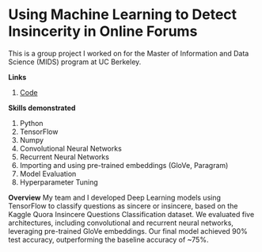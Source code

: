 # Using Machine Learning to Detect Insincerity in Online Forums
This is a group project I worked on for the Master of Information and Data Science (MIDS) program at UC Berkeley.

**Links**
1. [Code]()


**Skills demonstrated**
1. Python
2. TensorFlow
3. Numpy
4. Convolutional Neural Networks
5. Recurrent Neural Networks
6. Importing and using pre-trained embeddings (GloVe, Paragram)
7. Model Evaluation
8. Hyperparameter Tuning


**Overview**
My team and I developed Deep Learning models using TensorFlow to classify questions as sincere or insincere, based on the Kaggle Quora Insincere Questions Classification dataset. We evaluated five architectures, including convolutional and recurrent neural networks, leveraging pre-trained GloVe embeddings. Our final model achieved 90% test accuracy, outperforming the baseline accuracy of ~75%.
